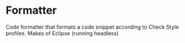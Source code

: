 # Formatter
Code formatter that formats a code snippet according to Check Style profiles. Makes of Eclipse (running headless)
